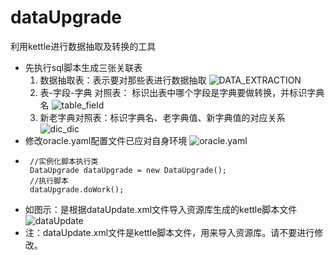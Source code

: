 # dataUpgrade
利用kettle进行数据抽取及转换的工具
* 先执行sql脚本生成三张关联表
    1. 数据抽取表：表示要对那些表进行数据抽取
    ![DATA_EXTRACTION](http://wx3.sinaimg.cn/mw690/0060lm7Tly1g0qpfeqhj7j30eg06c0sr.jpg "数据抽取表")
    2. 表-字段-字典 对照表： 标识出表中哪个字段是字典要做转换，并标识字典名
    ![table_field](http://wx4.sinaimg.cn/mw690/0060lm7Tly1g0qpfu024aj30f808sgls.jpg "表-字段-字典 对照表")
    3. 新老字典对照表：标识字典名、老字典值、新字典值的对应关系
    ![dic_dic](http://wx2.sinaimg.cn/mw690/0060lm7Tly1g0qpga94ehj30es08s3yo.jpg "新老字典对照表")
* 修改oracle.yaml配置文件已应对自身环境
    ![oracle.yaml](http://wx4.sinaimg.cn/mw690/0060lm7Tly1g0qpsgb4v0j30kg0n80we.jpg "工具配置文件")
*  ```
    //实例化脚本执行类
    DataUpgrade dataUpgrade = new DataUpgrade();
    //执行脚本
    dataUpgrade.doWork();
   ```
* 如图示：是根据dataUpdate.xml文件导入资源库生成的kettle脚本文件
 ![dataUpdate](http://wx4.sinaimg.cn/mw690/0060lm7Tly1g0qpz5uqezj30og0gswgp.jpg "kettle脚本文件")
* 注：dataUpdate.xml文件是kettle脚本文件，用来导入资源库。请不要进行修改。
